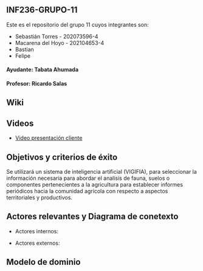 ## INF236-GRUPO-11

Este es el repositorio del grupo 11 cuyos integrantes son:

* Sebastián Torres - 202073596-4
* Macarena del Hoyo - 202104653-4
* Bastian
* Felipe

#### Ayudante: Tabata Ahumada
#### Profesor: Ricardo Salas
## Wiki

## Videos

* [Video presentación cliente](https://www.youtube.com/watch?v=abJau21SDIk)

## Objetivos y criterios de éxito

Se utilizará un sistema de inteligencia artificial (VIGIFIA), para seleccionar la información necesaria para abordar el analisis de fauna, suelos o componentes pertenecientes a la agricultura para establecer informes periódicos hacia la comunidad agrícola con respecto a aspectos territoriales y productivos.

## Actores relevantes y Diagrama de conetexto
* Actores internos:


* Actores externos:

## Modelo de dominio

